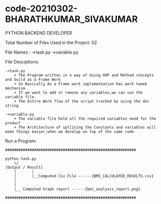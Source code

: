 # code-20210302-BHARATHKUMAR_SIVAKUMAR
PYTHON BACKEND DEVELOPER 

Total Number of Files Used in the Project: 02

File Names : 
    ->task.py
    ->variable.py

File Desciptions:

    ->task.py 
        + The Program written in a way of Using OOP and Method concepts and build as a Frame Work
        + So Basically As a Frame work implementation has work tweek mechanism 
        + If we want to add or remove any variables,we can use the variable file.
        + The Entire Work flow of the script tracked by using the doc string

    ->variable.py
        + The variable file hold all the required variables need for the product
        + The Architecture of splliting the Constants and variables will make things easier,when we develop on top of the same code

Run a Program:

    ###########################################################

    python task.py 
        \/ 
    [Output / Result]
        |       |
        |       |__Computed Csv File ------{BMI_CALCULATED_RESULTS.csv}
        |
        |
        |__ Computed Graph report ------{bmi_analysis_report.png}   

    ###########################################################
